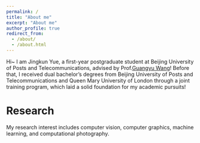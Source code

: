 ```yaml
---
permalink: /
title: "About me"
excerpt: "About me"
author_profile: true
redirect_from: 
  - /about/
  - /about.html
---
```


Hi~ I am Jingkun Yue, a first-year postgraduate student at Beijing University of Posts and Telecommunications, advised by Prof.[Guangyu Wang](https://teacher.bupt.edu.cn/wangguangyu/zh_CN/index.htm)! Before that, I received dual bachelor’s degrees from Beijing University of Posts and Telecommunications and Queen Mary University of London through a joint training program, which laid a solid foundation for my academic pursuits!

Research
======
My research interest includes computer vision, computer graphics, machine learning, and computational photography.
